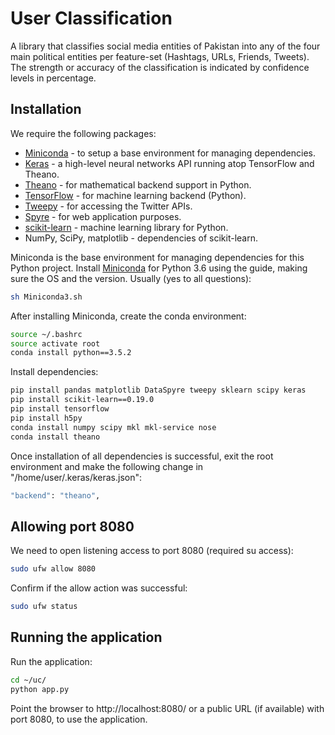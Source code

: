 # User Classification

A library that classifies social media entities of Pakistan into any of the four main political entities per feature-set (Hashtags, URLs, Friends, Tweets). The strength or accuracy of the classification is indicated by confidence levels in percentage.

## Installation

We require the following packages:
* [Miniconda](https://conda.io/miniconda.html) - to setup a base environment for managing dependencies.
* [Keras](https://keras.io/) - a high-level neural networks API running atop TensorFlow and Theano.
* [Theano](http://deeplearning.net/software/theano/) - for mathematical backend support in Python.
* [TensorFlow](https://www.tensorflow.org/) - for machine learning backend (Python).
* [Tweepy](http://www.tweepy.org/) - for accessing the Twitter APIs.
* [Spyre](https://github.com/adamhajari/spyre) - for web application purposes.
* [scikit-learn](http://scikit-learn.org/stable/) - machine learning library for Python.
* NumPy, SciPy, matplotlib - dependencies of scikit-learn.
  
Miniconda is the base environment for managing dependencies for this Python project. Install [Miniconda](https://conda.io/miniconda.html) for Python 3.6 using the guide, making sure the OS and the version. Usually (yes to all questions):
``` bash
sh Miniconda3.sh
```

After installing Miniconda, create the conda environment:
``` bash
source ~/.bashrc
source activate root
conda install python==3.5.2
```

Install dependencies:
``` bash
pip install pandas matplotlib DataSpyre tweepy sklearn scipy keras
pip install scikit-learn==0.19.0
pip install tensorflow
pip install h5py
conda install numpy scipy mkl mkl-service nose
conda install theano
```

Once installation of all dependencies is successful, exit the root environment and make the following change in "/home/user/.keras/keras.json":
``` bash
"backend": "theano",
```

## Allowing port 8080

We need to open listening access to port 8080 (required su access):
``` bash
sudo ufw allow 8080
```

Confirm if the allow action was successful:
``` bash
sudo ufw status
```

## Running the application

Run the application:
``` bash
cd ~/uc/
python app.py
```

Point the browser to http://localhost:8080/ or a public URL (if available) with port 8080, to use the application.

